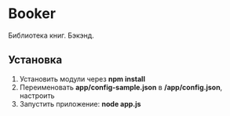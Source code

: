 Booker
=========

Библиотека книг. Бэкэнд.

## Установка

1. Установить модули через **npm install**
2. Переименовать **app/config-sample.json** в **/app/config.json**, настроить
3. Запустить приложение: **node app.js**
